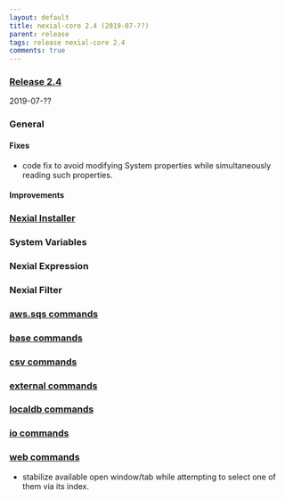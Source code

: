 ```yaml
---
layout: default
title: nexial-core 2.4 (2019-07-??)
parent: release
tags: release nexial-core 2.4
comments: true
---
```


### <a href="https://github.com/nexiality/nexial-core/releases/tag/nexial-core-v2.4_???" class="external-link" target="_nexial_link">Release 2.4</a>
2019-07-??

### General
#### Fixes
- code fix to avoid modifying System properties while simultaneously reading such properties.

#### Improvements


### [Nexial Installer](https://github.com/nexiality/nexial-installer)

### System Variables


### Nexial Expression


### Nexial Filter


### [aws.sqs commands](../commands/aws.sqs)


### [base commands](../commands/base)


### [csv commands](../commands/csv)


### [external commands](../commands/external)


### [localdb commands](../commands/localdb)


### [io commands](../commands/io)


### [web commands](../commands/web)
- stabilize available open window/tab while attempting to select one of them via its index.

